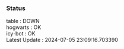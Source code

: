 ### Status


table : DOWN  
hogwarts : OK  
icy-bot : OK  
Latest Update : 2024-07-05 23:09:16.703390
